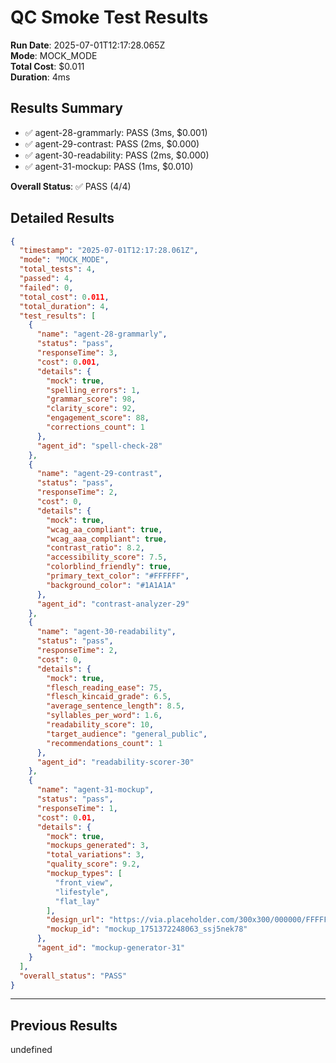 # QC Smoke Test Results

**Run Date**: 2025-07-01T12:17:28.065Z  
**Mode**: MOCK_MODE  
**Total Cost**: $0.011  
**Duration**: 4ms

## Results Summary
- ✅ agent-28-grammarly: PASS (3ms, $0.001)
- ✅ agent-29-contrast: PASS (2ms, $0.000)
- ✅ agent-30-readability: PASS (2ms, $0.000)
- ✅ agent-31-mockup: PASS (1ms, $0.010)

**Overall Status**: ✅ PASS (4/4)

## Detailed Results

```json
{
  "timestamp": "2025-07-01T12:17:28.061Z",
  "mode": "MOCK_MODE",
  "total_tests": 4,
  "passed": 4,
  "failed": 0,
  "total_cost": 0.011,
  "total_duration": 4,
  "test_results": [
    {
      "name": "agent-28-grammarly",
      "status": "pass",
      "responseTime": 3,
      "cost": 0.001,
      "details": {
        "mock": true,
        "spelling_errors": 1,
        "grammar_score": 98,
        "clarity_score": 92,
        "engagement_score": 88,
        "corrections_count": 1
      },
      "agent_id": "spell-check-28"
    },
    {
      "name": "agent-29-contrast",
      "status": "pass",
      "responseTime": 2,
      "cost": 0,
      "details": {
        "mock": true,
        "wcag_aa_compliant": true,
        "wcag_aaa_compliant": true,
        "contrast_ratio": 8.2,
        "accessibility_score": 7.5,
        "colorblind_friendly": true,
        "primary_text_color": "#FFFFFF",
        "background_color": "#1A1A1A"
      },
      "agent_id": "contrast-analyzer-29"
    },
    {
      "name": "agent-30-readability",
      "status": "pass",
      "responseTime": 2,
      "cost": 0,
      "details": {
        "mock": true,
        "flesch_reading_ease": 75,
        "flesch_kincaid_grade": 6.5,
        "average_sentence_length": 8.5,
        "syllables_per_word": 1.6,
        "readability_score": 10,
        "target_audience": "general_public",
        "recommendations_count": 1
      },
      "agent_id": "readability-scorer-30"
    },
    {
      "name": "agent-31-mockup",
      "status": "pass",
      "responseTime": 1,
      "cost": 0.01,
      "details": {
        "mock": true,
        "mockups_generated": 3,
        "total_variations": 3,
        "quality_score": 9.2,
        "mockup_types": [
          "front_view",
          "lifestyle",
          "flat_lay"
        ],
        "design_url": "https://via.placeholder.com/300x300/000000/FFFFFF?text=Test+Design",
        "mockup_id": "mockup_1751372248063_ssj5nek78"
      },
      "agent_id": "mockup-generator-31"
    }
  ],
  "overall_status": "PASS"
}
```


---

## Previous Results







undefined